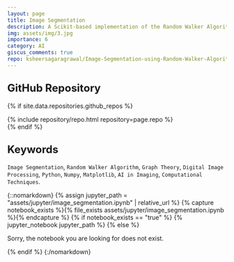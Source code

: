 ```yaml
---
layout: page
title: Image Segmentation
description: A Scikit-based implementation of the Random Walker Algorithm for image segmentation - distinuishing various features in digital images.
img: assets/img/3.jpg
importance: 6
category: AI
giscus_comments: true
repo: ksheersagaragrawal/Image-Segmentation-using-Random-Walker-Algorithm
---
```


## <span style="font-size: 24px;font-weight: bold;">GitHub Repository</span>
{% if site.data.repositories.github_repos %}
<div class="repositories d-flex flex-wrap flex-md-row flex-column justify-content-between align-items-center">
    {% include repository/repo.html repository=page.repo %}
</div>
{% endif %}

## <span style="font-size: 24px;font-weight: bold;">Keywords <a href="{{ site.baseurl }}/assets/pdf/image_segmentation.pdf" title="IPython Notebook"><i class="fas fa-file-code"></i></a></span>
`Image Segmentation`, `Random Walker Algorithm`, `Graph Theory`, `Digital Image Processing`, `Python`, `Numpy`, `Matplotlib`, `AI in Imaging`, `Computational Techniques`.

{::nomarkdown}
{% assign jupyter_path = "assets/jupyter/image_segmentation.ipynb" | relative_url %}
{% capture notebook_exists %}{% file_exists assets/jupyter/image_segmentation.ipynb %}{% endcapture %}
{% if notebook_exists == "true" %}
    {% jupyter_notebook jupyter_path %}
{% else %}
    <p>Sorry, the notebook you are looking for does not exist.</p>
{% endif %}
{:/nomarkdown}
